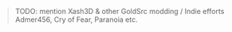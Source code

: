 > TODO: mention Xash3D & other GoldSrc modding / Indie efforts
> Admer456, Cry of Fear, Paranoia etc.
